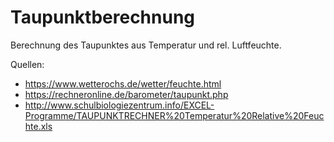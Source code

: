# Taupunktberechnung

Berechnung des Taupunktes aus Temperatur und rel. Luftfeuchte.

Quellen:
  * https://www.wetterochs.de/wetter/feuchte.html
  * https://rechneronline.de/barometer/taupunkt.php
  * http://www.schulbiologiezentrum.info/EXCEL-Programme/TAUPUNKTRECHNER%20Temperatur%20Relative%20Feuchte.xls
